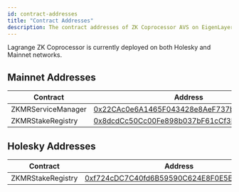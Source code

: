 ```yaml
---
id: contract-addresses
title: "Contract Addresses"
description: The contract addresses of ZK Coprocessor AVS on EigenLayer
---
```


Lagrange ZK Coprocessor is currently deployed on both Holesky and Mainnet networks.

## Mainnet Addresses

| Contract           | Address                                                                                                                                  |
| ------------------ | ---------------------------------------------------------------------------------------------------------------------------------------- |
| ZKMRServiceManager | [0x22CAc0e6A1465F043428e8AeF737b3cb09D0eEDa](https://etherscan.io/address/0x22CAc0e6A1465F043428e8AeF737b3cb09D0eEDa#writeProxyContract) |
| ZKMRStakeRegistry  | [0x8dcdCc50Cc00Fe898b037bF61cCf3bf9ba46f15C](https://etherscan.io/address/0x8dcdCc50Cc00Fe898b037bF61cCf3bf9ba46f15C#readProxyContract)  |

## Holesky Addresses

| Contract          | Address                                                                                                                       |
| ----------------- | ----------------------------------------------------------------------------------------------------------------------------- |
| ZKMRStakeRegistry | [0xf724cDC7C40fd6B59590C624E8F0E5E3843b4BE4](https://holesky.etherscan.io/address/0xf724cDC7C40fd6B59590C624E8F0E5E3843b4BE4) |
